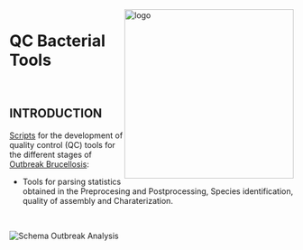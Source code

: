 <img src="doc/images/BU_ISCIII_logo.png" alt="logo" width="300" align="right"/>

# **QC Bacterial Tools**

<br>


## INTRODUCTION


[Scripts](https://github.com/BU-ISCIII/bacterial_qc/tree/develop) for the development of  quality control (QC) tools for the different stages of [Outbreak Brucellosis](https://github.com/sgonzalezbodi/Outbreak_Brucellosis):

* Tools for parsing statistics obtained in the Preprocesing and Postprocessing, Species identification, quality of assembly and Charaterization.

<br>

![Schema Outbreak Analysis](Analysis_Schema.jpg "Schema Outbreak Analysis")


<br>
